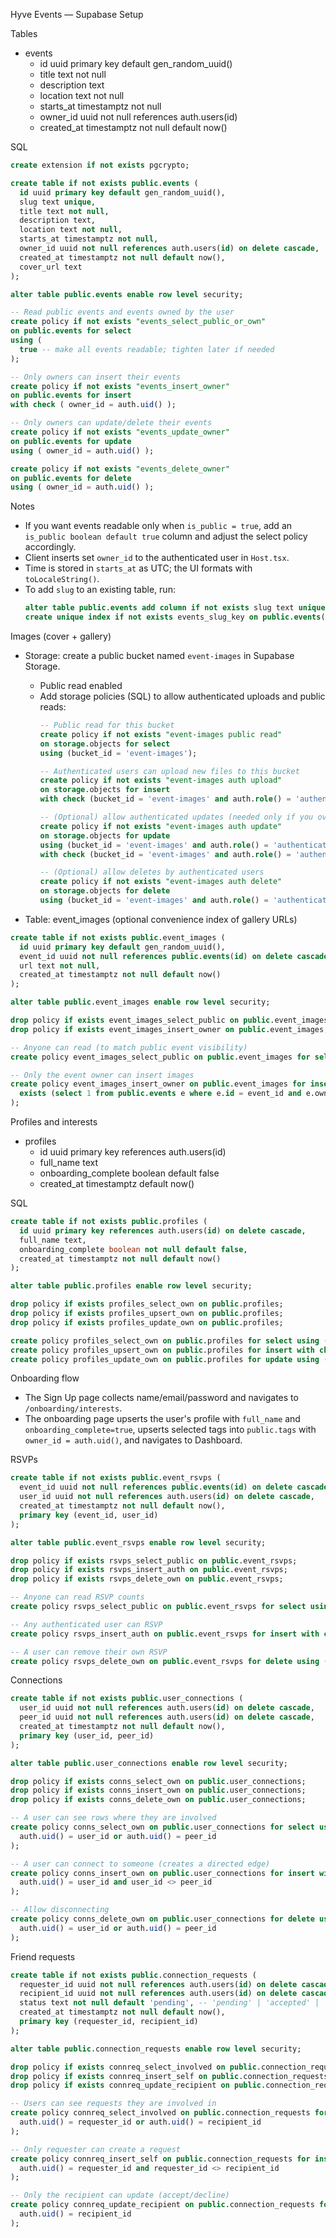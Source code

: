 Hyve Events — Supabase Setup

Tables

- events
  - id uuid primary key default gen_random_uuid()
  - title text not null
  - description text
  - location text not null
  - starts_at timestamptz not null
  - owner_id uuid not null references auth.users(id)
  - created_at timestamptz not null default now()

SQL

```sql
create extension if not exists pgcrypto;

create table if not exists public.events (
  id uuid primary key default gen_random_uuid(),
  slug text unique,
  title text not null,
  description text,
  location text not null,
  starts_at timestamptz not null,
  owner_id uuid not null references auth.users(id) on delete cascade,
  created_at timestamptz not null default now(),
  cover_url text
);

alter table public.events enable row level security;

-- Read public events and events owned by the user
create policy if not exists "events_select_public_or_own"
on public.events for select
using (
  true -- make all events readable; tighten later if needed
);

-- Only owners can insert their events
create policy if not exists "events_insert_owner"
on public.events for insert
with check ( owner_id = auth.uid() );

-- Only owners can update/delete their events
create policy if not exists "events_update_owner"
on public.events for update
using ( owner_id = auth.uid() );

create policy if not exists "events_delete_owner"
on public.events for delete
using ( owner_id = auth.uid() );
```

Notes

- If you want events readable only when `is_public = true`, add an `is_public boolean default true` column and adjust the select policy accordingly.
- Client inserts set `owner_id` to the authenticated user in `Host.tsx`.
- Time is stored in `starts_at` as UTC; the UI formats with `toLocaleString()`.
- To add `slug` to an existing table, run:
  ```sql
  alter table public.events add column if not exists slug text unique;
  create unique index if not exists events_slug_key on public.events(slug);
  ```

Images (cover + gallery)

- Storage: create a public bucket named `event-images` in Supabase Storage.
  - Public read enabled
  - Add storage policies (SQL) to allow authenticated uploads and public reads:
    ```sql
    -- Public read for this bucket
    create policy if not exists "event-images public read"
    on storage.objects for select
    using (bucket_id = 'event-images');

    -- Authenticated users can upload new files to this bucket
    create policy if not exists "event-images auth upload"
    on storage.objects for insert
    with check (bucket_id = 'event-images' and auth.role() = 'authenticated');

    -- (Optional) allow authenticated updates (needed only if you overwrite files)
    create policy if not exists "event-images auth update"
    on storage.objects for update
    using (bucket_id = 'event-images' and auth.role() = 'authenticated')
    with check (bucket_id = 'event-images' and auth.role() = 'authenticated');

    -- (Optional) allow deletes by authenticated users
    create policy if not exists "event-images auth delete"
    on storage.objects for delete
    using (bucket_id = 'event-images' and auth.role() = 'authenticated');
    ```

- Table: event_images (optional convenience index of gallery URLs)

```sql
create table if not exists public.event_images (
  id uuid primary key default gen_random_uuid(),
  event_id uuid not null references public.events(id) on delete cascade,
  url text not null,
  created_at timestamptz not null default now()
);

alter table public.event_images enable row level security;

drop policy if exists event_images_select_public on public.event_images;
drop policy if exists event_images_insert_owner on public.event_images;

-- Anyone can read (to match public event visibility)
create policy event_images_select_public on public.event_images for select using (true);

-- Only the event owner can insert images
create policy event_images_insert_owner on public.event_images for insert with check (
  exists (select 1 from public.events e where e.id = event_id and e.owner_id = auth.uid())
);
```

Profiles and interests

- profiles
  - id uuid primary key references auth.users(id)
  - full_name text
  - onboarding_complete boolean default false
  - created_at timestamptz default now()

SQL

```sql
create table if not exists public.profiles (
  id uuid primary key references auth.users(id) on delete cascade,
  full_name text,
  onboarding_complete boolean not null default false,
  created_at timestamptz not null default now()
);

alter table public.profiles enable row level security;

drop policy if exists profiles_select_own on public.profiles;
drop policy if exists profiles_upsert_own on public.profiles;
drop policy if exists profiles_update_own on public.profiles;

create policy profiles_select_own on public.profiles for select using ( id = auth.uid() );
create policy profiles_upsert_own on public.profiles for insert with check ( id = auth.uid() );
create policy profiles_update_own on public.profiles for update using ( id = auth.uid() );
```

Onboarding flow

- The Sign Up page collects name/email/password and navigates to `/onboarding/interests`.
- The onboarding page upserts the user's profile with `full_name` and `onboarding_complete=true`, upserts selected tags into `public.tags` with `owner_id = auth.uid()`, and navigates to Dashboard.

RSVPs

```sql
create table if not exists public.event_rsvps (
  event_id uuid not null references public.events(id) on delete cascade,
  user_id uuid not null references auth.users(id) on delete cascade,
  created_at timestamptz not null default now(),
  primary key (event_id, user_id)
);

alter table public.event_rsvps enable row level security;

drop policy if exists rsvps_select_public on public.event_rsvps;
drop policy if exists rsvps_insert_auth on public.event_rsvps;
drop policy if exists rsvps_delete_own on public.event_rsvps;

-- Anyone can read RSVP counts
create policy rsvps_select_public on public.event_rsvps for select using ( true );

-- Any authenticated user can RSVP
create policy rsvps_insert_auth on public.event_rsvps for insert with check ( auth.uid() = user_id );

-- A user can remove their own RSVP
create policy rsvps_delete_own on public.event_rsvps for delete using ( auth.uid() = user_id );
```

Connections

```sql
create table if not exists public.user_connections (
  user_id uuid not null references auth.users(id) on delete cascade,
  peer_id uuid not null references auth.users(id) on delete cascade,
  created_at timestamptz not null default now(),
  primary key (user_id, peer_id)
);

alter table public.user_connections enable row level security;

drop policy if exists conns_select_own on public.user_connections;
drop policy if exists conns_insert_own on public.user_connections;
drop policy if exists conns_delete_own on public.user_connections;

-- A user can see rows where they are involved
create policy conns_select_own on public.user_connections for select using (
  auth.uid() = user_id or auth.uid() = peer_id
);

-- A user can connect to someone (creates a directed edge)
create policy conns_insert_own on public.user_connections for insert with check (
  auth.uid() = user_id and user_id <> peer_id
);

-- Allow disconnecting
create policy conns_delete_own on public.user_connections for delete using (
  auth.uid() = user_id or auth.uid() = peer_id
);
```

Friend requests

```sql
create table if not exists public.connection_requests (
  requester_id uuid not null references auth.users(id) on delete cascade,
  recipient_id uuid not null references auth.users(id) on delete cascade,
  status text not null default 'pending', -- 'pending' | 'accepted' | 'declined'
  created_at timestamptz not null default now(),
  primary key (requester_id, recipient_id)
);

alter table public.connection_requests enable row level security;

drop policy if exists connreq_select_involved on public.connection_requests;
drop policy if exists connreq_insert_self on public.connection_requests;
drop policy if exists connreq_update_recipient on public.connection_requests;

-- Users can see requests they are involved in
create policy connreq_select_involved on public.connection_requests for select using (
  auth.uid() = requester_id or auth.uid() = recipient_id
);

-- Only requester can create a request
create policy connreq_insert_self on public.connection_requests for insert with check (
  auth.uid() = requester_id and requester_id <> recipient_id
);

-- Only the recipient can update (accept/decline)
create policy connreq_update_recipient on public.connection_requests for update using (
  auth.uid() = recipient_id
);
```
